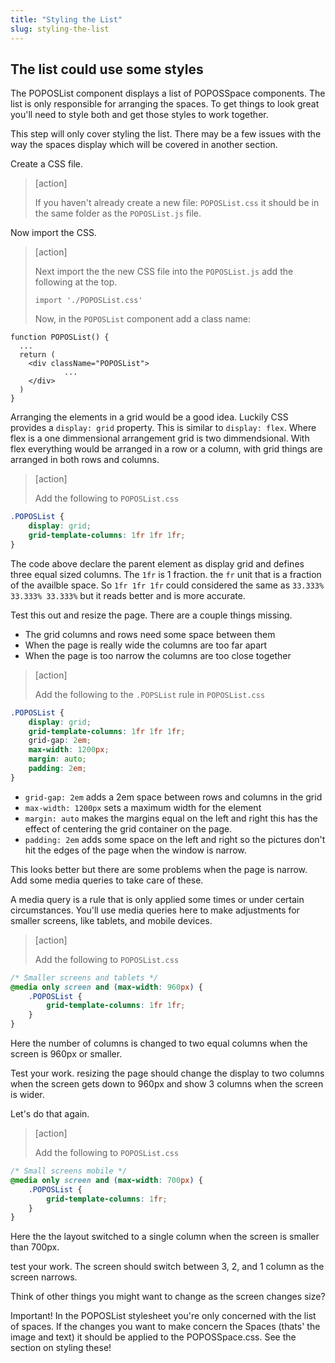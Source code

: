 ```yaml
---
title: "Styling the List"
slug: styling-the-list
---
```


## The list could use some styles

The POPOSList component displays a list of POPOSSpace components. The list is only responsible for arranging the spaces. To get things to look great you'll need to style both and get those styles to work together.

This step will only cover styling the list. There may be a few issues with the way the spaces display which will be covered in another section.

Create a CSS file.

> [action]
>
> If you haven't already create a new file: `POPOSList.css` it should be in the same folder as the `POPOSList.js` file.
>

Now import the CSS.

> [action]
>
> Next import the the new CSS file into the `POPOSList.js` add the following at the top.
>
> `import './POPOSList.css'`
>
> Now, in the `POPOSList` component add a class name:
>
```JS
function POPOSList() {
  ...
  return (
    <div className="POPOSList">
			...
    </div>
  )
}
```
>

Arranging the elements in a grid would be a good idea. Luckily CSS provides a `display: grid` property. This is similar to `display: flex`. Where flex is a one dimmensional arrangement grid is two dimmendsional. With flex everything would be arranged in a row or a column, with grid things are arranged in both rows and columns.

> [action]
>
> Add the following to `POPOSList.css`
>
```CSS
.POPOSList {
	display: grid;
	grid-template-columns: 1fr 1fr 1fr;
}
```
>

The code above declare the parent element as display grid and defines three equal sized columns. The `1fr` is 1 fraction. the `fr` unit that is a fraction of the availble space. So `1fr 1fr 1fr` could considered the same as `33.333% 33.333% 33.333%` but it reads better and is more accurate.

Test this out and resize the page. There are a couple things missing.

- The grid columns and rows need some space between them
- When the page is really wide the columns are too far apart
- When the page is too narrow the columns are too close together

> [action]
>
> Add the following to the `.POPSList` rule in `POPOSList.css`
>
```CSS
.POPOSList {
	display: grid;
	grid-template-columns: 1fr 1fr 1fr;
	grid-gap: 2em;
	max-width: 1200px;
	margin: auto;
	padding: 2em;
}
```

- `grid-gap: 2em` adds a 2em space between rows and columns in the grid
- `max-width: 1200px` sets a maximum width for the element
- `margin: auto` makes the margins equal on the left and right this has the effect of centering the grid container on the page.
- `padding: 2em` adds some space on the left and right so the pictures don't hit the edges of the page when the window is narrow.

This looks better but there are some problems when the page is narrow. Add some media queries to take care of these.

A media query is a rule that is only applied some times or under certain circumstances. You'll use media queries here to make adjustments for smaller screens, like tablets, and mobile devices.

> [action]
>
> Add the following to `POPOSList.css`
>
```CSS
/* Smaller screens and tablets */
@media only screen and (max-width: 960px) {
	.POPOSList {
		grid-template-columns: 1fr 1fr;
	}
}
```
>

Here the number of columns is changed to two equal columns when the screen is 960px or smaller.

Test your work. resizing the page should change the display to two columns when the screen gets down to 960px and show 3 columns when the screen is wider.

Let's do that again.

> [action]
>
> Add the following to `POPOSList.css`
>
```CSS
/* Small screens mobile */
@media only screen and (max-width: 700px) {
	.POPOSList {
		grid-template-columns: 1fr;
	}
}
```
>

Here the the layout switched to a single column when the screen is smaller than 700px.

test your work. The screen should switch between 3, 2, and 1 column as the screen narrows.

Think of other things you might want to change as the screen changes size?

Important! In the POPOSList stylesheet you're only concerned with the list of spaces. If the changes you want to make concern the Spaces (thats' the image and text) it should be applied to the POPOSSpace.css. See the section on styling these!

